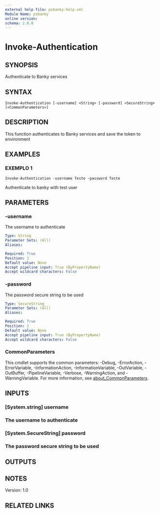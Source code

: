 ```yaml
---
external help file: psbanky-help.xml
Module Name: psbanky
online version:
schema: 2.0.0
---
```


# Invoke-Authentication

## SYNOPSIS
Authenticate to Banky services

## SYNTAX

```
Invoke-Authentication [-username] <String> [-password] <SecureString> [<CommonParameters>]
```

## DESCRIPTION
This function authenticates to Banky services and save the token to environment

## EXAMPLES

### EXEMPLO 1
```
Invoke-Authentication -username Teste -password Teste
```

Authenticate to banky with test user

## PARAMETERS

### -username
The username to authenticate

```yaml
Type: String
Parameter Sets: (All)
Aliases:

Required: True
Position: 1
Default value: None
Accept pipeline input: True (ByPropertyName)
Accept wildcard characters: False
```

### -password
The password secure string to be used

```yaml
Type: SecureString
Parameter Sets: (All)
Aliases:

Required: True
Position: 2
Default value: None
Accept pipeline input: True (ByPropertyName)
Accept wildcard characters: False
```

### CommonParameters
This cmdlet supports the common parameters: -Debug, -ErrorAction, -ErrorVariable, -InformationAction, -InformationVariable, -OutVariable, -OutBuffer, -PipelineVariable, -Verbose, -WarningAction, and -WarningVariable. For more information, see [about_CommonParameters](http://go.microsoft.com/fwlink/?LinkID=113216).

## INPUTS

### [System.string] username
###     The username to authenticate
### [System.SecureString] password
###     The password secure string to be used
## OUTPUTS

## NOTES
Version: 1.0

## RELATED LINKS
